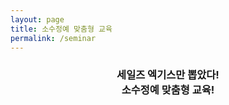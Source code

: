 ```yaml
---
layout: page
title: 소수정예 맞춤형 교육
permalink: /seminar
---
```


<center>
<h3>세일즈 엑기스만 뽑았다! <br>소수정예 맞춤형 교육!</h3>
<br>
<img class="image" src="https://github.com/record-life/record-life.github.io/blob/master/images/salesasp_20180606_125137.jpg?raw=true" alt=""/> 
<br>
<img class="image" src="https://github.com/record-life/record-life.github.io/blob/master/images/salesup20180809113106.png?raw=true" alt=""/> 
</center>
